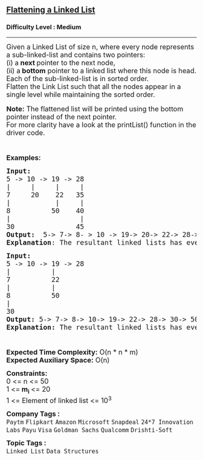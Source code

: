 <h2><a href="https://www.geeksforgeeks.org/problems/flattening-a-linked-list/1">Flattening a Linked List</a></h2><h3>Difficulty Level : Medium</h3><hr><div class="problems_problem_content__Xm_eO"><p><span style="font-size: 18px;">Given a Linked List of size n, where every node represents a sub-linked-list and contains two pointers:<br>(i) a<strong> next </strong>pointer to the next node,<br>(ii) a<strong>&nbsp;bottom</strong>&nbsp;pointer&nbsp;to a linked list where this node is head.<br>Each of the&nbsp;sub-linked-list is in sorted order.<br>Flatten the Link List such that all the nodes appear in a single level while maintaining the sorted order.&nbsp;</span><br><br><span style="font-size: 18px;"><strong>Note:</strong> The flattened list will be printed using the bottom pointer instead of the next pointer.<br>For more clarity have a look at the printList() function in the driver code.</span></p>
<p>&nbsp;</p>
<p><span style="font-size: 18px;"><strong>Examples:</strong></span></p>
<pre><span style="font-size: 18px;"><strong>Input:
</strong>5 -&gt; 10 -&gt; 19 -&gt; 28
|     |     |     | 
7     20    22   35
|           |     | 
8          50    40
|                 | 
30               45<strong>
Output: </strong> 5-&gt; 7-&gt; 8- &gt; 10 -&gt; 19-&gt; 20-&gt; 22-&gt; 28-&gt; 30-&gt; 35-&gt; 40-&gt; 45-&gt; 50.
<strong>Explanation</strong>: The resultant linked lists has every node in a single level.(<strong>Note: </strong>| represents the bottom pointer.)</span>
</pre>
<pre><span style="font-size: 18px;"><strong>Input:</strong>
5 -&gt; 10 -&gt; 19 -&gt; 28
|          |                
7          22   
|          |                 
8          50 
|                           
30              
<strong>Output:</strong> 5-&gt; 7-&gt; 8-&gt; 10-&gt; 19-&gt; 22-&gt; 28-&gt; 30-&gt; 50
<strong>Explanation: </strong>The resultant linked lists has every node in a single level.(<strong>Note: </strong>| represents the bottom pointer.)</span></pre>
<p>&nbsp;</p>
<p><span style="font-size: 18px;"><strong>Expected Time Complexity:</strong> O(n * n * m)<br><strong>Expected Auxiliary Space:</strong> O(n)</span></p>
<p><span style="font-size: 18px;"><strong>Constraints:</strong></span><br><span style="font-size: 18px;">0 &lt;= n &lt;= 50<br>1 &lt;=<strong> m<sub>i</sub> </strong>&lt;= 20<br>1 &lt;= Element of linked list &lt;= 10<sup>3</sup></span></p></div><p><span style=font-size:18px><strong>Company Tags : </strong><br><code>Paytm</code>&nbsp;<code>Flipkart</code>&nbsp;<code>Amazon</code>&nbsp;<code>Microsoft</code>&nbsp;<code>Snapdeal</code>&nbsp;<code>24*7 Innovation Labs</code>&nbsp;<code>Payu</code>&nbsp;<code>Visa</code>&nbsp;<code>Goldman Sachs</code>&nbsp;<code>Qualcomm</code>&nbsp;<code>Drishti-Soft</code>&nbsp;<br><p><span style=font-size:18px><strong>Topic Tags : </strong><br><code>Linked List</code>&nbsp;<code>Data Structures</code>&nbsp;